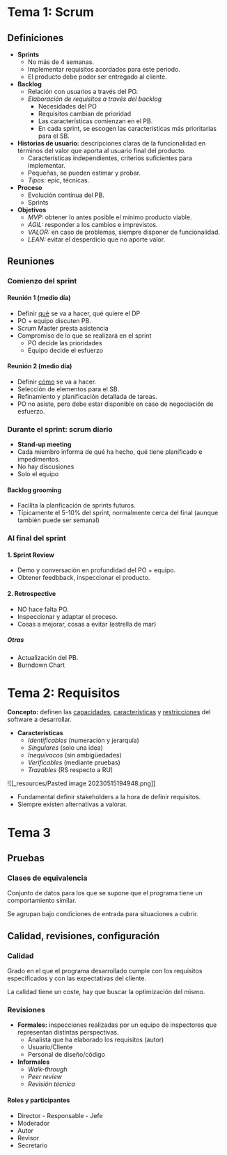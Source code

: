 # Tema 1: Scrum
## Definiciones
- **Sprints**
	- No más de 4 semanas.
	- Implementar requisitos acordados para este periodo.
	- El producto debe poder ser entregado al cliente.
- **Backlog**
	- Relación con usuarios a través del PO.
	- *Elaboración de requisitos a través del backlog*
		- Necesidades del PO
		- Requisitos cambian de prioridad
		- Las características comienzan en el PB.
		- En cada sprint, se escogen las características más prioritarias para el SB.
- **Historias de usuario:** descripciones claras de la funcionalidad en términos del valor que aporta al usuario final del producto.
	- Características independientes, criterios suficientes para implementar.
	- Pequeñas, se pueden estimar y probar.
	- *Tipos:* epic, técnicas.
- **Proceso**
	- Evolución contínua del PB.
	- Sprints
- **Objetivos**
	- *MVP:* obtener lo antes posible el mínimo producto viable.
	- *ÁGIL:* responder a los cambios e imprevistos.
	- *VALOR:* en caso de problemas, siempre disponer de funcionalidad.
	- *LEAN:* evitar el desperdicio que no aporte valor.

## Reuniones
### Comienzo del sprint
#### Reunión 1 (medio día)
- Definir <u>qué</u> se va a hacer, qué quiere el DP
- PO + equipo discuten PB.
- Scrum Master presta asistencia
- Compromiso de lo que se realizará en el sprint
	- PO decide las prioridades
	- Equipo decide el esfuerzo

#### Reunión 2 (medio día)
- Definir <u>cómo</u> se va a hacer.
- Selección de elementos para el SB.
- Refinamiento y planificación detallada de tareas.
- PO no asiste, pero debe estar disponible en caso de negociación de esfuerzo.

### Durante el sprint: scrum diario
- **Stand-up meeting**
- Cada miembro informa de qué ha hecho, qué tiene planificado e impedimentos.
- No hay discusiones
- Solo el equipo

#### Backlog grooming
- Facilita la planficación de sprints futuros.
- Típicamente el 5-10% del sprint, normalmente cerca del final (aunque también puede ser semanal)

### Al final del sprint
#### 1. Sprint Review
- Demo y conversación en profundidad del PO + equipo.
- Obtener feedbback, inspeccionar el producto.

#### 2. Retrospective
- NO hace falta PO.
- Inspeccionar y adaptar el proceso.
- Cosas a mejorar, cosas a evitar (estrella de mar)

##### Otras
- Actualización del PB.
- Burndown Chart

# Tema 2: Requisitos
**Concepto:** definen las <u>capacidades</u>, <u>características</u> y <u>restricciones</u> del software a desarrollar.

- **Características**
	- *Identificables* (numeración y jerarquía)
	- *Singulares* (solo una idea)
	- *Inequívocos* (sin ambigüedades)
	- *Verificables* (mediante pruebas)
	- *Trazables* (RS respecto a RU)

![[_resources/Pasted image 20230515194948.png]]

- Fundamental definir stakeholders a la hora de definir requisitos.
- Siempre existen alternativas a valorar.

# Tema 3
## Pruebas
### Clases de equivalencia
Conjunto de datos para los que se supone que el programa tiene un comportamiento similar.

Se agrupan bajo condiciones de entrada para situaciones a cubrir.

## Calidad, revisiones, configuración
### Calidad
Grado en el que el programa desarrollado cumple con los requisitos especificados y con las expectativas del cliente.

La calidad tiene un coste, hay que buscar la optimización del mismo.

### Revisiones
- **Formales:** inspecciones realizadas por un equipo de inspectores que representan distintas perspectivas.
	- Analista que ha elaborado los requisitos (autor)
	- Usuario/Cliente
	- Personal de diseño/código
- **Informales**
	- *Walk-through*
	- *Peer review*
	- *Revisión técnica*

#### Roles y participantes
- Director - Responsable - Jefe
- Moderador
- Autor
- Revisor
- Secretario